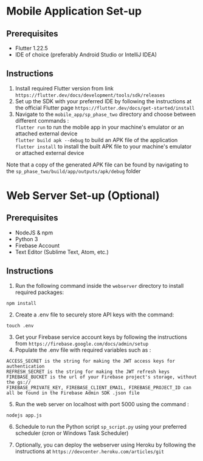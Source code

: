 # Mobile Application Set-up
## Prerequisites
* Flutter 1.22.5
* IDE of choice (preferably Android Studio or IntelliJ IDEA)
## Instructions
1. Install required Flutter version from link `https://flutter.dev/docs/development/tools/sdk/releases`
2. Set up the SDK with your preferred IDE by following the instructions at the official Flutter page `https://flutter.dev/docs/get-started/install`
3. Navigate to the `mobile_app/sp_phase_two` directory and choose between different commands : \
`flutter run` to run the mobile app in your machine's emulator or an attached external device \
`flutter build apk --debug` to build an APK file of the application \
`flutter install` to install the built APK file to your machine's emulator or attached external device

Note that a copy of the generated APK file can be found by navigating to the `sp_phase_two/build/app/outputs/apk/debug` folder

# Web Server Set-up (Optional)
## Prerequisites
* NodeJS & npm
* Python 3
* Firebase Account
* Text Editor (Sublime Text, Atom, etc.)
## Instructions
1. Run the following command inside the `webserver` directory to install required packages:
```
npm install
```
2. Create a .env file to securely store API keys with the command:
```
touch .env
```
3. Get your Firebase service account keys by following the instructions from `https://firebase.google.com/docs/admin/setup`
4. Populate the .env file with required variables such as : 
```
ACCESS_SECRET is the string for making the JWT access keys for authentication
REFRESH_SECRET is the string for making the JWT refresh keys
FIREBASE_BUCKET is the url of your Firebase project's storage, without the gs://
FIREBASE_PRIVATE_KEY, FIREBASE_CLIENT_EMAIL, FIREBASE_PROJECT_ID can all be found in the Firebase Admin SDK .json file
```

5. Run the web server on localhost with port 5000 using the command : 
```
nodejs app.js
```

6. Schedule to run the Python script `sp_script.py` using your preferred scheduler (cron or Windows Task Scheduler)

7. Optionally, you can deploy the webserver using Heroku by following the instructions at `https://devcenter.heroku.com/articles/git`
